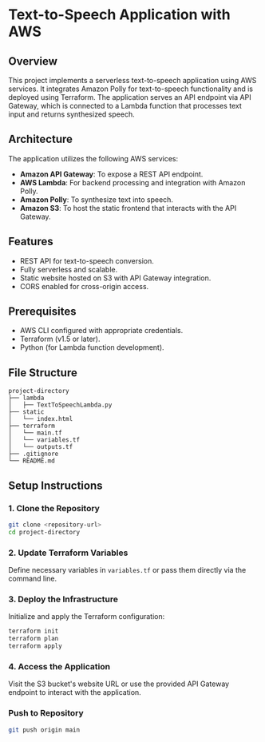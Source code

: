 # Text-to-Speech Application with AWS

## Overview
This project implements a serverless text-to-speech application using AWS services. It integrates Amazon Polly for text-to-speech functionality and is deployed using Terraform. The application serves an API endpoint via API Gateway, which is connected to a Lambda function that processes text input and returns synthesized speech.

## Architecture
The application utilizes the following AWS services:
- **Amazon API Gateway**: To expose a REST API endpoint.
- **AWS Lambda**: For backend processing and integration with Amazon Polly.
- **Amazon Polly**: To synthesize text into speech.
- **Amazon S3**: To host the static frontend that interacts with the API Gateway.

## Features
- REST API for text-to-speech conversion.
- Fully serverless and scalable.
- Static website hosted on S3 with API Gateway integration.
- CORS enabled for cross-origin access.

## Prerequisites
- AWS CLI configured with appropriate credentials.
- Terraform (v1.5 or later).
- Python (for Lambda function development).

## File Structure
```
project-directory
├── lambda
│   ├── TextToSpeechLambda.py
├── static
│   └── index.html
├── terraform
│   └── main.tf
│   └── variables.tf
│   └── outputs.tf
├── .gitignore
└── README.md
```

## Setup Instructions

### 1. Clone the Repository
```bash
git clone <repository-url>
cd project-directory
```

### 2. Update Terraform Variables
Define necessary variables in `variables.tf` or pass them directly via the command line.

### 3. Deploy the Infrastructure
Initialize and apply the Terraform configuration:
```bash
terraform init
terraform plan
terraform apply
```

### 4. Access the Application
Visit the S3 bucket's website URL or use the provided API Gateway endpoint to interact with the application.


### Push to Repository
```bash
git push origin main
```
